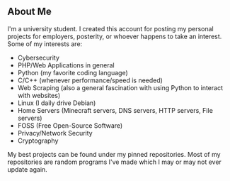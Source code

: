 ## About Me
I'm a university student. I created this account for posting my personal projects for employers, posterity, or whoever happens to take an interest. Some of my interests are:
- Cybersecurity
- PHP/Web Applications in general
- Python (my favorite coding language)
- C/C++ (whenever performance/speed is needed)
- Web Scraping (also a general fascination with using Python to interact with websites)
- Linux (I daily drive Debian)
- Home Servers (Minecraft servers, DNS servers, HTTP servers, File servers)
- FOSS (Free Open-Source Software)
- Privacy/Network Security
- Cryptography

My best projects can be found under my pinned repositories. Most of my repositories are random programs I've made which I may or may not ever update again.

